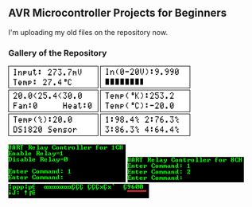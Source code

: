 ## AVR Microcontroller Projects for Beginners

I'm uploading my old files on the repository now.

### Gallery of the Repository
![](Thermometer%20Using%20LM35/Simulate/Album.png)
![](Voltmeter%20for%200-20V%20with%20Bar%20Display/Simulate/Album.png)
![](Thermostat%20Using%20LM35/Simulate/Album.png)
![](Thermometer%20Using%20LM335/Simulate/Album.png)
![](Thermometer%20Using%20DS18B20/Simulate/Album.png)
![](Thermometer%20Using%20DS18B20%20with%204%20Sensors/Simulate/Album.png)

![](UART%20Relay%20Controller%20for%201CH/Simulate/Album.png)
![](UART%20Relay%20Controller%20for%208CH/Simulate/Album.png)
![](Baud%20Rate%20Finder%20for%20UART/Simulate/Album.png)

